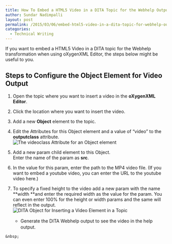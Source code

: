 ```yaml
---
title: How To Embed a HTML5 Video in a DITA Topic for the Webhelp Output
author: Sundar Nadimpalli
layout: post
permalink: /2015/03/06/embed-html5-video-in-a-dita-topic-for-webhelp-output/
categories:
  - Technical Writing
---
```

If you want to embed a HTML5 Video in a DITA topic for the Webhelp transformation when using oXygenXML Editor, the steps below might be useful to you.

<!--more-->

## Steps to Configure the Object Element for Video Output

  1. Open the topic where you want to insert a video in the **oXygenXML Editor**.
  2. Click the location where you want to insert the video.
  3. Add a new **Object** element to the topic.
  4. Edit the Attributes for this Object element and a value of &#8220;video&#8221; to the **outputclass** attribute.  
    <img class="alignnone size-full wp-image-28" src="http://i2.wp.com/www.sundarnadimpalli.com/wp-content/uploads/2015/03/video-object-attribute-outputclass.png?fit=250%2C225" alt="The videoclass Attribute for an Object element" data-recalc-dims="1" /></p> 
  5. Add a new param child element to this Object.  
    Enter the name of the param as **src**.
  6. In the value for this param, enter the path to the MP4 video file. (If you want to embed a youtube video, you can enter the URL to the youtube video here.)
  7. To specify a fixed height to the video add a new param with the name **width **and enter the required width as the value for the param. You can even enter 100% for the height or width params and the same will reflect in the output. 
    <img class="alignnone size-full wp-image-29" src="http://i1.wp.com/www.sundarnadimpalli.com/wp-content/uploads/2015/03/insert-html5-video-object.png?fit=660%2C357" alt="DITA Object for Inserting a Video Element in a Topic" data-recalc-dims="1" /> </li> 
    
      * <span style="line-height: 1.5;">Generate the DITA Webhelp output to see the video in the help output.</span></ol> 
    
    &nbsp;

